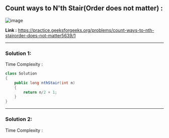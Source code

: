 ## Count ways to N'th Stair(Order does not matter) :

![image](https://user-images.githubusercontent.com/23376002/167252438-929170b3-8f7b-40e7-93f0-cb93d11870af.png)


**Link :** https://practice.geeksforgeeks.org/problems/count-ways-to-nth-stairorder-does-not-matter5639/1


-----------------------------------------------------------------------------------------------------------------------------------------------------


### Solution 1: 

Time Complexity :


```java
class Solution
{
    public long nthStair(int n)
    {
        return n/2 + 1;
    }
}
```

-----------------------------------------------------------------------------------------------------------------------------------------------------


### Solution 2:

Time Complexity :



